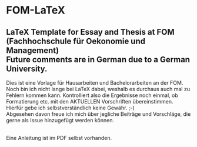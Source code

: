 # FOM-LaTeX
LaTeX Template for Essay and Thesis at FOM (Fachhochschule für Oekonomie und Management)<br>
Future comments are in German due to a German University.
---------------------------------------------------------

Dies ist eine Vorlage für Hausarbeiten und Bachelorarbeiten an der FOM. Noch bin ich nicht lange bei LaTeX dabei, weshalb es durchaus auch mal zu Fehlern kommen kann. Kontrolliert also die Ergebnisse noch einmal, ob Formatierung etc. mit den AKTUELLEN Vorschriften übereinstimmen. Hierfür gebe ich selbstverständlich keine Gewähr. ;-)<br>
Abgesehen davon freue ich mich über jegliche Beiträge und Vorschläge, die gerne als Issue hinzugefügt werden können.<br><br>

Eine Anleitung ist im PDF selbst vorhanden.